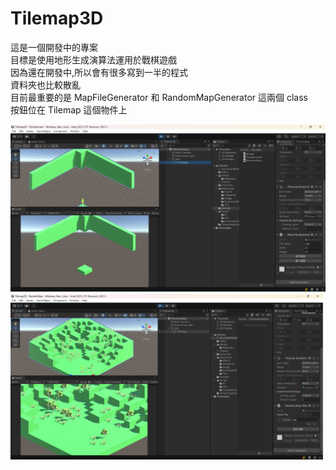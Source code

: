 # Tilemap3D

這是一個開發中的專案<br/>
目標是使用地形生成演算法運用於戰棋遊戲<br/>
因為還在開發中,所以會有很多寫到一半的程式<br/>
資料夾也比較散亂<br/>
目前最重要的是 MapFileGenerator 和 RandomMapGenerator 這兩個 class<br/>
按鈕位在 Tilemap 這個物件上<br/>

![](Documentation/1.jpg)
![](Documentation/2.jpg)
